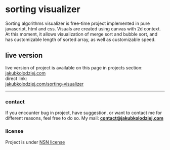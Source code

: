 # sorting visualizer
Sorting algorithms visualizer is free-time project implemented in pure javascript, html and css. Visuals are created using canvas with 2d context. At this moment, it allows visualization of merge sort and bubble sort, and has customizable length of sorted array, as well as customizable speed.  

## live version
live version of project is available on this page in projects section:\
[jakubkolodziej.com](https://www.jakubkolodziej.com 'homepage')\
direct link:\
[jakubkolodziej.com/sorting-visualizer](https://www.jakubkolodziej.com/sorting-visualizer 'direct project link')

------------

### contact
If you encounter bug in project, have suggestion, or want to contact me for different reasons, feel free to do so.
My mail: **contact@jakubkolodziej.com**

### license
Project is under [NSN license](LICENSE.md)
